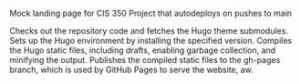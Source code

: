 Mock landing page for CIS 350 Project that autodeploys on pushes to main

Checks out the repository code and fetches the Hugo theme submodules.
Sets up the Hugo environment by installing the specified version.
Compiles the Hugo static files, including drafts, enabling garbage collection, and minifying the output.
Publishes the compiled static files to the gh-pages branch, which is used by GitHub Pages to serve the website, aw.
